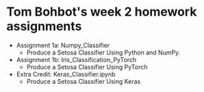  # Tom Bohbot's week 2 homework assignments
- Assignment 1a: Numpy_Classifier
  - Produce a Setosa Classifier Using Python and NumPy.
- Assignment 1b: Iris_Classification_PyTorch
  - Produce a Setosa Classifier Using PyTorch
- Extra Credit: Keras_Classifier.ipynb
  - Produce a Setosa Classifier Using Keras

